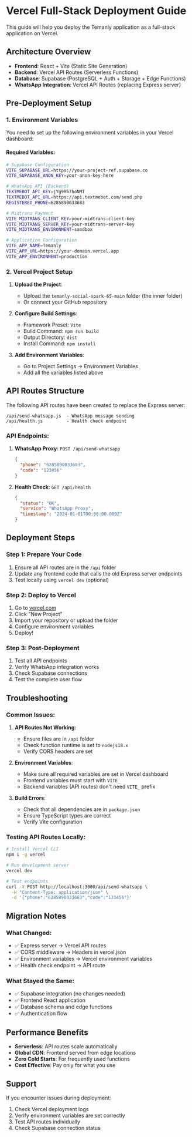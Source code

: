 # Vercel Full-Stack Deployment Guide

This guide will help you deploy the Temanly application as a full-stack application on Vercel.

## Architecture Overview

- **Frontend**: React + Vite (Static Site Generation)
- **Backend**: Vercel API Routes (Serverless Functions)
- **Database**: Supabase (PostgreSQL + Auth + Storage + Edge Functions)
- **WhatsApp Integration**: Vercel API Routes (replacing Express server)

## Pre-Deployment Setup

### 1. Environment Variables

You need to set up the following environment variables in your Vercel dashboard:

#### Required Variables:
```bash
# Supabase Configuration
VITE_SUPABASE_URL=https://your-project-ref.supabase.co
VITE_SUPABASE_ANON_KEY=your-anon-key-here

# WhatsApp API (Backend)
TEXTMEBOT_API_KEY=jYg9R67hoNMT
TEXTMEBOT_API_URL=https://api.textmebot.com/send.php
REGISTERED_PHONE=6285890033683

# Midtrans Payment
VITE_MIDTRANS_CLIENT_KEY=your-midtrans-client-key
VITE_MIDTRANS_SERVER_KEY=your-midtrans-server-key
VITE_MIDTRANS_ENVIRONMENT=sandbox

# Application Configuration
VITE_APP_NAME=Temanly
VITE_APP_URL=https://your-domain.vercel.app
VITE_APP_ENVIRONMENT=production
```

### 2. Vercel Project Setup

1. **Upload the Project**:
   - Upload the `temanly-social-spark-65-main` folder (the inner folder)
   - Or connect your GitHub repository

2. **Configure Build Settings**:
   - Framework Preset: `Vite`
   - Build Command: `npm run build`
   - Output Directory: `dist`
   - Install Command: `npm install`

3. **Add Environment Variables**:
   - Go to Project Settings → Environment Variables
   - Add all the variables listed above

## API Routes Structure

The following API routes have been created to replace the Express server:

```
/api/send-whatsapp.js  - WhatsApp message sending
/api/health.js         - Health check endpoint
```

### API Endpoints:

1. **WhatsApp Proxy**: `POST /api/send-whatsapp`
   ```json
   {
     "phone": "6285890033683",
     "code": "123456"
   }
   ```

2. **Health Check**: `GET /api/health`
   ```json
   {
     "status": "OK",
     "service": "WhatsApp Proxy",
     "timestamp": "2024-01-01T00:00:00.000Z"
   }
   ```

## Deployment Steps

### Step 1: Prepare Your Code
1. Ensure all API routes are in the `/api` folder
2. Update any frontend code that calls the old Express server endpoints
3. Test locally using `vercel dev` (optional)

### Step 2: Deploy to Vercel
1. Go to [vercel.com](https://vercel.com)
2. Click "New Project"
3. Import your repository or upload the folder
4. Configure environment variables
5. Deploy!

### Step 3: Post-Deployment
1. Test all API endpoints
2. Verify WhatsApp integration works
3. Check Supabase connections
4. Test the complete user flow

## Troubleshooting

### Common Issues:

1. **API Routes Not Working**:
   - Ensure files are in `/api` folder
   - Check function runtime is set to `nodejs18.x`
   - Verify CORS headers are set

2. **Environment Variables**:
   - Make sure all required variables are set in Vercel dashboard
   - Frontend variables must start with `VITE_`
   - Backend variables (API routes) don't need `VITE_` prefix

3. **Build Errors**:
   - Check that all dependencies are in `package.json`
   - Ensure TypeScript types are correct
   - Verify Vite configuration

### Testing API Routes Locally:

```bash
# Install Vercel CLI
npm i -g vercel

# Run development server
vercel dev

# Test endpoints
curl -X POST http://localhost:3000/api/send-whatsapp \
  -H "Content-Type: application/json" \
  -d '{"phone":"6285890033683","code":"123456"}'
```

## Migration Notes

### What Changed:
- ✅ Express server → Vercel API routes
- ✅ CORS middleware → Headers in vercel.json
- ✅ Environment variables → Vercel environment variables
- ✅ Health check endpoint → API route

### What Stayed the Same:
- ✅ Supabase integration (no changes needed)
- ✅ Frontend React application
- ✅ Database schema and edge functions
- ✅ Authentication flow

## Performance Benefits

- **Serverless**: API routes scale automatically
- **Global CDN**: Frontend served from edge locations
- **Zero Cold Starts**: For frequently used functions
- **Cost Effective**: Pay only for what you use

## Support

If you encounter issues during deployment:
1. Check Vercel deployment logs
2. Verify environment variables are set correctly
3. Test API routes individually
4. Check Supabase connection status

